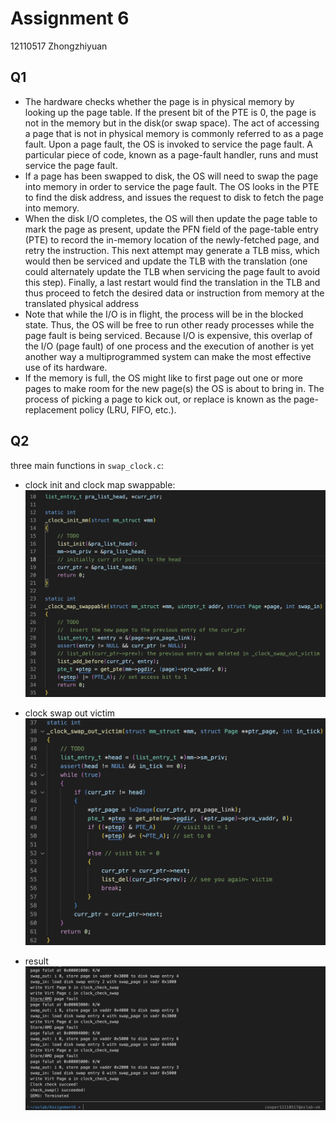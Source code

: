 # Assignment 6
12110517 Zhongzhiyuan

## Q1

- The hardware checks whether the page is in physical memory by looking up the page table. If the present bit of the PTE is 0, the page is not in the memory but in the disk(or swap space). The act of accessing a page that is not in physical memory is commonly referred to as a page fault. Upon a page fault, the OS is invoked to service the page fault. A particular piece of code, known as a page-fault handler, runs and must service the page fault.
- If a page has been swapped to disk, the OS will need to swap the page into memory in order to service the page fault. The OS looks in the PTE to find the disk address, and issues the request to disk to fetch the page into memory.
- When the disk I/O completes, the OS will then update the page table to mark the page as present, update the PFN field of the page-table entry (PTE) to record the in-memory location of the newly-fetched page, and retry the instruction. This next attempt may generate a TLB miss, which would then be serviced and update the TLB with the translation (one could alternately update the TLB when servicing the page fault to avoid this step). Finally, a last restart would find the translation in the TLB and thus proceed to fetch the desired data or instruction from memory at the translated physical address
- Note that while the I/O is in flight, the process will be in the blocked state. Thus, the OS will be free to run other ready processes while the page fault is being serviced. Because I/O is expensive, this overlap of the I/O (page fault) of one process and the execution of another is yet another way a multiprogrammed system can make the most effective use of its hardware.
-  If the memory is full, the OS might like to first page out one or more pages to make room for the new page(s) the OS is about to bring in. The process of picking a page to kick out, or replace is known as the page-replacement policy (LRU, FIFO, etc.).

## Q2
three main functions in `swap_clock.c`:

- clock init and clock map swappable:
![clock init and clock map swappable](code1.png)

- clock swap out victim
![clock swap out victim](code2.png)

- result
![result](result.png)
